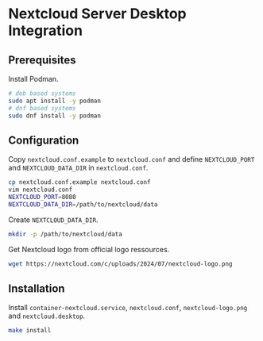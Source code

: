 # Nextcloud Server Desktop Integration

## Prerequisites

Install Podman.

```bash
# deb based systems
sudo apt install -y podman
# dnf based systems
sudo dnf install -y podman
```

## Configuration

Copy `nextcloud.conf.example` to `nextcloud.conf` and define `NEXTCLOUD_PORT` and `NEXTCLOUD_DATA_DIR` in `nextcloud.conf`.

```bash
cp nextcloud.conf.example nextcloud.conf
vim nextcloud.conf
NEXTCLOUD_PORT=8080
NEXTCLOUD_DATA_DIR=/path/to/nextcloud/data
```

Create `NEXTCLOUD_DATA_DIR`.

```bash
mkdir -p /path/to/nextcloud/data
```

Get Nextcloud logo from official logo ressources.

```bash
wget https://nextcloud.com/c/uploads/2024/07/nextcloud-logo.png
```

## Installation

Install `container-nextcloud.service`, `nextcloud.conf`, `nextcloud-logo.png` and `nextcloud.desktop`.

```bash
make install
```
